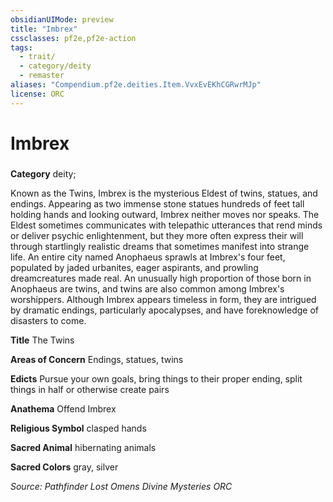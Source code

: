 ```yaml
---
obsidianUIMode: preview
title: "Imbrex"
cssclasses: pf2e,pf2e-action
tags:
  - trait/
  - category/deity
  - remaster
aliases: "Compendium.pf2e.deities.Item.VvxEvEKhCGRwrMJp"
license: ORC
---
```

# Imbrex

### 

**Category** deity; 




Known as the Twins, Imbrex is the mysterious Eldest of twins, statues, and endings. Appearing as two immense stone statues hundreds of feet tall holding hands and looking outward, Imbrex neither moves nor speaks. The Eldest sometimes communicates with telepathic utterances that rend minds or deliver psychic enlightenment, but they more often express their will through startlingly realistic dreams that sometimes manifest into strange life. An entire city named Anophaeus sprawls at Imbrex's four feet, populated by jaded urbanites, eager aspirants, and prowling dreamcreatures made real. An unusually high proportion of those born in Anophaeus are twins, and twins are also common among Imbrex's worshippers. Although Imbrex appears timeless in form, they are intrigued by dramatic endings, particularly apocalypses, and have foreknowledge of disasters to come.

**Title** The Twins

**Areas of Concern** Endings, statues, twins

**Edicts** Pursue your own goals, bring things to their proper ending, split things in half or otherwise create pairs

**Anathema** Offend Imbrex

**Religious Symbol** clasped hands

**Sacred Animal** hibernating animals

**Sacred Colors** gray, silver

*Source: Pathfinder Lost Omens Divine Mysteries*
*ORC*